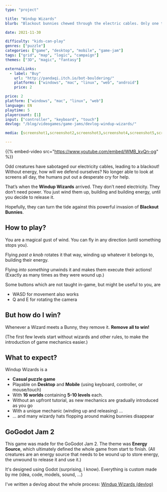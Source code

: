 ```yaml
---
type: "project"

title: "Windup Wizards"
blurb: "Blackout bunnies chewed through the electric cables. Only one thing can save you now: windup toys."

date: 2021-11-30

difficulty: "kids-can-play"
genres: ["puzzle"]
categories: ["game", "desktop", "mobile", "game-jam"]
tags: ["grid", "map", "logic", "campaign"]
themes: ["3D", "magic", "fantasy"]

externalLinks:
  - label: "Buy"
    url: "http://pandaqi.itch.io/bot-bouldering/"
    platforms: ["windows", "mac", "linux", "web", "android"]
    price: 2

price: 2
platform: ["windows", "mac", "linux", "web"]
language: EN
playtime: 5
playercount: [1]
input: ["controller", "keyboard", "touch"]
devlog: "/blog/videogames/game-jams/devlog-windup-wizards/"

media: [screenshot1,screenshot2,screenshot3,screenshot4,screenshot5,screenshot6,screenshot7,screenshot8,screenshot9,screenshot10, windup-wizards-header-itch]

---
```


{{% embed-video src="https://www.youtube.com/embed/WMB_kvQn-og" %}}

Odd creatures have sabotaged our electricity cables, leading to a blackout! Without energy, how will we defend ourselves? No longer able to look at screens all day, the humans put out a desperate cry for help.  

That’s when the **Windup Wizards** arrived. They don’t need electricity. They don’t need power. You just wind them up, building and building energy, until you decide to release it.  

Hopefully, they can turn the tide against this powerful invasion of **Blackout Bunnies**.  

## How to play?

You are a magical gust of wind. You can fly in any direction (until something stops you).  

Flying _past a knob_ rotates it that way, winding up whatever it belongs to, building their energy.

Flying _into something_ unwinds it and makes them execute their actions! (Exactly as many times as they were wound up.)

Some buttons which are not taught in-game, but might be useful to you, are
* WASD for movement also works
* Q and E for rotating the camera

## But how do I win?

Whenever a Wizard meets a Bunny, they remove it. **Remove all to win!**

(The first few levels start without wizards and other rules, to make the introduction of game mechanics easier.)

## What to expect?

Windup Wizards is a

* **Casual puzzle game**
* Playable on **Desktop** and **Mobile** (using keyboard, controller, or mouse/touch)
* With **16 worlds** containing **5-10 levels** each.
* Without an upfront tutorial, as new mechanics are gradually introduced as you go
* With a unique mechanic (winding up and releasing) ...
* ... and many wizardy hats flopping around making bunnies disappear

## GoGodot Jam 2

This game was made for the GoGodot Jam 2. The theme was **Energy Source**, which ultimately defined the whole game from start to finish. (All creatures are an energy source that needs to be wound up to store energy, the unwound to release it and use it.)

It's designed using Godot (surprising, I know). Everything is custom made by me (idea, code, models, sound, ...)

I've written a devlog about the whole process: [Windup Wizards (devlog)](/blog/videogames/game-jams/devlog-windup-wizards)


